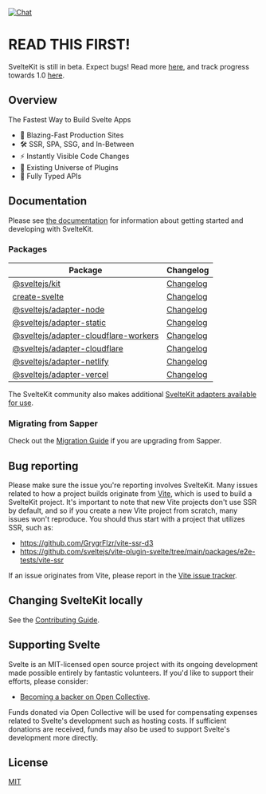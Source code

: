 [![Chat](https://img.shields.io/discord/457912077277855764?label=chat&logo=discord)](https://svelte.dev/chat)

# READ THIS FIRST!

SvelteKit is still in beta. Expect bugs! Read more [here](https://svelte.dev/blog/sveltekit-beta), and track progress towards 1.0 [here](https://github.com/sveltejs/kit/issues?q=is%3Aopen+is%3Aissue+milestone%3A1.0).

## Overview

The Fastest Way to Build Svelte Apps

- 💨 Blazing-Fast Production Sites
- 🛠️ SSR, SPA, SSG, and In-Between
- ⚡️ Instantly Visible Code Changes
- 🔩 Existing Universe of Plugins
- 🔑 Fully Typed APIs

## Documentation

Please see [the documentation](https://kit.svelte.dev/docs) for information about getting started and developing with SvelteKit.

### Packages

| Package                                                                     | Changelog                                                     |
| --------------------------------------------------------------------------- | ------------------------------------------------------------- |
| [@sveltejs/kit](packages/kit)                                               | [Changelog](packages/kit/CHANGELOG.md)                        |
| [create-svelte](packages/create-svelte)                                     | [Changelog](packages/create-svelte/CHANGELOG.md)              |
| [@sveltejs/adapter-node](packages/adapter-node)                             | [Changelog](packages/adapter-node/CHANGELOG.md)               |
| [@sveltejs/adapter-static](packages/adapter-static)                         | [Changelog](packages/adapter-static/CHANGELOG.md)             |
| [@sveltejs/adapter-cloudflare-workers](packages/adapter-cloudflare-workers) | [Changelog](packages/adapter-cloudflare-workers/CHANGELOG.md) |
| [@sveltejs/adapter-cloudflare](packages/adapter-cloudflare)                 | [Changelog](packages/adapter-cloudflare/CHANGELOG.md)         |
| [@sveltejs/adapter-netlify](packages/adapter-netlify)                       | [Changelog](packages/adapter-netlify/CHANGELOG.md)            |
| [@sveltejs/adapter-vercel](packages/adapter-vercel)                         | [Changelog](packages/adapter-vercel/CHANGELOG.md)             |

The SvelteKit community also makes additional [SvelteKit adapters available for use](https://sveltesociety.dev/components#adapters).

### Migrating from Sapper

Check out the [Migration Guide](https://kit.svelte.dev/migrating) if you are upgrading from Sapper.

## Bug reporting

Please make sure the issue you're reporting involves SvelteKit. Many issues related to how a project builds originate from [Vite](https://vitejs.dev/), which is used to build a SvelteKit project. It's important to note that new Vite projects don't use SSR by default, and so if you create a new Vite project from scratch, many issues won't reproduce. You should thus start with a project that utilizes SSR, such as:

- https://github.com/GrygrFlzr/vite-ssr-d3
- https://github.com/sveltejs/vite-plugin-svelte/tree/main/packages/e2e-tests/vite-ssr

If an issue originates from Vite, please report in the [Vite issue tracker](https://github.com/vitejs/vite/issues).

## Changing SvelteKit locally

See the [Contributing Guide](./CONTRIBUTING.md).

## Supporting Svelte

Svelte is an MIT-licensed open source project with its ongoing development made possible entirely by fantastic volunteers. If you'd like to support their efforts, please consider:

- [Becoming a backer on Open Collective](https://opencollective.com/svelte).

Funds donated via Open Collective will be used for compensating expenses related to Svelte's development such as hosting costs. If sufficient donations are received, funds may also be used to support Svelte's development more directly.

## License

[MIT](https://github.com/sveltejs/kit/blob/master/LICENSE)
